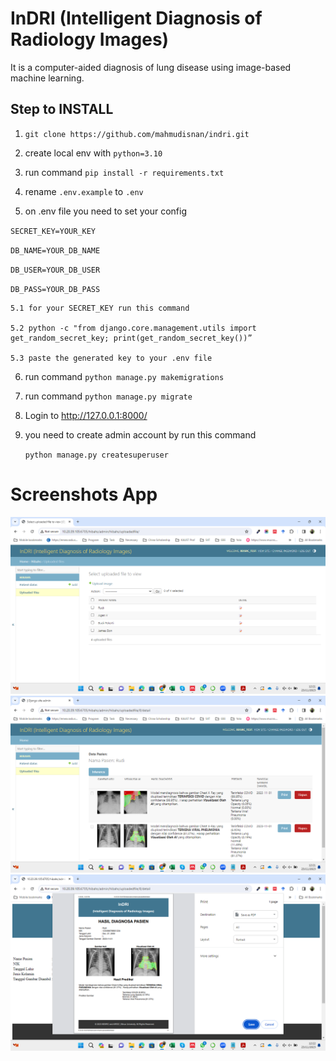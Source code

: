 # InDRI (Intelligent Diagnosis of Radiology Images)

It is a computer-aided diagnosis of lung disease using image-based machine learning. 

## Step to INSTALL 

1. ```git clone https://github.com/mahmudisnan/indri.git```

2. create local env with ```python=3.10```

3. run command ```pip install -r requirements.txt```

4. rename ```.env.example``` to ```.env```

5. on .env file you need to set your config

``SECRET_KEY=YOUR_KEY``

``DB_NAME=YOUR_DB_NAME`` 

``DB_USER=YOUR_DB_USER``

``DB_PASS=YOUR_DB_PASS``

 	5.1 for your SECRET_KEY run this command 

	5.2 python -c "from django.core.management.utils import get_random_secret_key; print(get_random_secret_key())”

	5.3 paste the generated key to your .env file

6. run command ```python manage.py makemigrations```

7. run command ```python manage.py migrate```

8. Login to http://127.0.0.1:8000/

9. you need to create admin account by run this command

	```python manage.py createsuperuser```


# Screenshots App
![Local Image](media/uploads/1.png)
![Local Image](media/uploads/2.png)
![Local Image](media/uploads/3.png)
